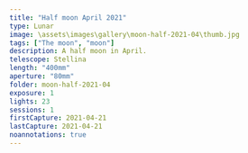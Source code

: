 ```yaml
---
title: "Half moon April 2021"
type: Lunar
image: \assets\images\gallery\moon-half-2021-04\thumb.jpg
tags: ["The moon", "moon"]
description: A half moon in April.
telescope: Stellina
length: "400mm"
aperture: "80mm"
folder: moon-half-2021-04
exposure: 1
lights: 23
sessions: 1
firstCapture: 2021-04-21
lastCapture: 2021-04-21
noannotations: true
---
```


